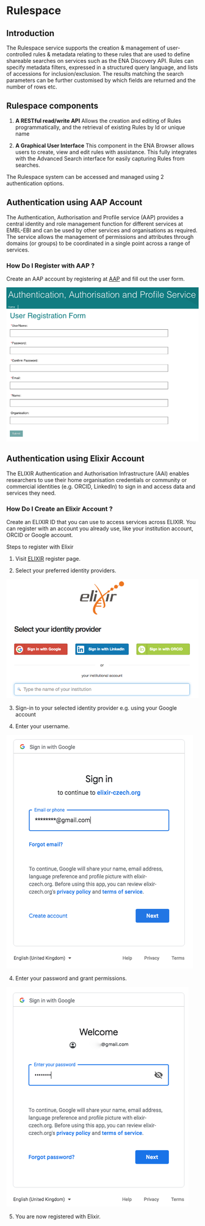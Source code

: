 # Rulespace

## Introduction

The Rulespace service supports the creation & management of user-controlled rules &
metadata relating to these rules that are used to define shareable searches on services such as the ENA Discovery API.
Rules can specify metadata filters, expressed in a structured query language, and lists of accessions
for inclusion/exclusion. The results matching the search parameters can be further customised by which fields are
returned and the number of rows etc.

## Rulespace components

1. **A RESTful read/write API**
    Allows the creation and editing of Rules programmatically, and the retrieval of existing Rules by Id or unique name

2. **A Graphical User Interface**
    This component in the ENA Browser allows users to create, view and edit rules with assistance. This fully integrates with the Advanced Search interface for easily capturing Rules from searches.

The Rulespace system can be accessed and managed using 2 authentication options.

## Authentication using AAP Account

The Authentication, Authorisation and Profile service (AAP) provides a central identity and role management function for different services at EMBL-EBI and can be used by other services and organisations as required. The service allows the management of permissions and attributes through domains (or groups) to be coordinated in a single point across a range of services.

### How Do I Register with AAP ?

Create an AAP account by registering at [AAP](https://aai.ebi.ac.uk/registerUser) and fill out the user form.

![aap form](images/aap-form.png)

## Authentication using Elixir Account

The ELIXIR Authentication and Authorisation Infrastructure (AAI) enables researchers to use their home organisation credentials or community or commercial identities (e.g. ORCID, LinkedIn) to sign in and access data and services they need.
    
### How Do I Create an Elixir Account ?

Create an ELIXIR ID that you can use to access services across ELIXIR. You can register with an account you already use, like your institution account, ORCID or Google account.

Steps to register with Elixir

1.  Visit [ELIXIR](https://elixir-europe.org/register) register page.

2.  Select your preferred identity providers.

![elixir form](images/elixir-form.png)

3.  Sign-in to your selected identity provider e.g. using your Google account

4.  Enter your username.

![google user](images/google-user.png)

4.  Enter your password and grant permissions.

![google password](images/google-password.png)

5.  You are now registered with Elixir.
